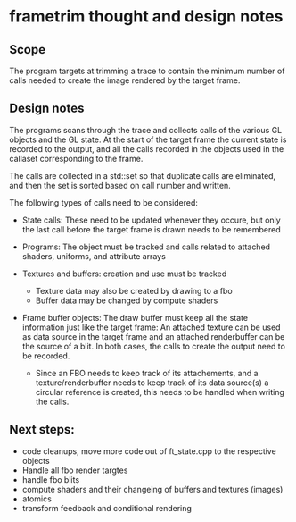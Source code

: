 # frametrim thought and design notes

## Scope

The program targets at trimming a trace to contain the minimum number
of calls needed to create the image rendered by the target frame.

## Design notes

The programs scans through the trace and collects calls of the various
GL objects and the GL state. At the start of the target frame the
current state is recorded to the output, and all the calls recorded in
the objects used in the callaset corresponding to the frame.

The calls are collected in a std::set so that duplicate calls are
eliminated, and then the set is sorted based on call number and written.


The following types of calls need to be considered:

* State calls: These need to be updated whenever they occure, but only the
  last call before the target frame is drawn needs to be remembered

* Programs: The object must be tracked and calls related to attached
  shaders, uniforms, and attribute arrays

* Textures and buffers: creation and use must be tracked
  - Texture data may also be created by drawing to a fbo
  - Buffer data may be changed by compute shaders

* Frame buffer objects:
  The draw buffer must keep all the state information just like the target
  frame: An attached texture can be used as data source in the target frame
  and an attached renderbuffer can be the source of a blit. In both cases,
  the calls to create the output need to be recorded.
  - Since an FBO needs to keep track of its attachements, and a
    texture/renderbuffer needs to keep track of its data source(s)  a circular
    reference is created, this needs to be handled when writing the calls.

## Next steps:

* code cleanups, move more code out of ft_state.cpp to the respective objects
* Handle all fbo render targtes
* handle fbo blits
* compute shaders and their changeing of buffers and textures (images)
* atomics
* transform feedback and conditional rendering





